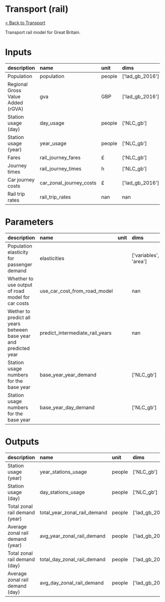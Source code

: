 # Transport (rail)

[&lt; Back to Transport](./transport.html)

Transport rail model for Great Britain.

# Inputs

| description                       | name                    | unit   | dims            | dtype   |
|:----------------------------------|:------------------------|:-------|:----------------|:--------|
| Population                        | population              | people | ['lad_gb_2016'] | float   |
| Regional Gross Value Added (rGVA) | gva                     | GBP    | ['lad_gb_2016'] | float   |
| Station usage (day)               | day_usage               | people | ['NLC_gb']      | float   |
| Station usage (year)              | year_usage              | people | ['NLC_gb']      | int     |
| Fares                             | rail_journey_fares      | £      | ['NLC_gb']      | float   |
| Journey times                     | rail_journey_times      | h      | ['NLC_gb']      | float   |
| Car journey costs                 | car_zonal_journey_costs | £      | ['lad_gb_2016'] | float   |
| Rail trip rates                   | rail_trip_rates         | nan    | nan             | float   |

# Parameters

| description                                                      | name                            | unit   | dims                  | dtype   |
|:-----------------------------------------------------------------|:--------------------------------|:-------|:----------------------|:--------|
| Population elasticity for passenger demand                       | elasticities                    |        | ['variables', 'area'] | float   |
| Whether to use output of road model for car costs                | use_car_cost_from_road_model    |        | nan                   | bool    |
| Wether to predict all years between base year and predicted year | predict_intermediate_rail_years |        | nan                   | bool    |
| Station usage numbers for the base year                          | base_year_year_demand           |        | ['NLC_gb']            | int     |
| Station usage numbers for the base year                          | base_year_day_demand            |        | ['NLC_gb']            | float   |

# Outputs

| description                      | name                         | unit   | dims            | dtype   |
|:---------------------------------|:-----------------------------|:-------|:----------------|:--------|
| Station usage (year)             | year_stations_usage          | people | ['NLC_gb']      | int     |
| Station usage (day)              | day_stations_usage           | people | ['NLC_gb']      | float   |
| Total zonal rail demand (year)   | total_year_zonal_rail_demand | people | ['lad_gb_2016'] | float   |
| Average zonal rail demand (year) | avg_year_zonal_rail_demand   | people | ['lad_gb_2016'] | float   |
| Total zonal rail demand (day)    | total_day_zonal_rail_demand  | people | ['lad_gb_2016'] | float   |
| Average zonal rail demand (day)  | avg_day_zonal_rail_demand    | people | ['lad_gb_2016'] | float   |
